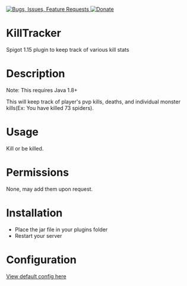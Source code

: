 [ ![Bugs, Issues, Feature Requests](https://www.mediafire.com/convkey/2320/x80qtabf3auhhjr6g.jpg) ](../../issues)
[ ![Donate](https://www.mediafire.com/convkey/910d/z8160kkzvezi4km6g.jpg) ](https://www.paypal.com/cgi-bin/webscr?cmd=_s-xclick&hosted_button_id=THXHQ5287TBA8)

# KillTracker

Spigot 1.15 plugin to keep track of various kill stats


# Description
Note: This requires Java 1.8+

This will keep track of player's pvp kills, deaths, and individual monster kills(Ex: You have killed 73 spiders).

# Usage

Kill or be killed.

# Permissions

None, may add them upon request.


# Installation

- Place the jar file in your plugins folder
- Restart your server


# Configuration

[View default config here](../../blob/master/src/config.yml)
